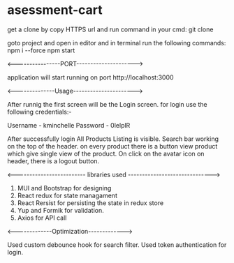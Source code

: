 # asessment-cart

get a clone by copy HTTPS url and run command in your cmd:
git clone <URL>
 
goto project and open in editor and in terminal run the following commands:
npm i --force
npm start

<----------------PORT--------------------->  

application will start running on port http://localhost:3000
  
<--------------Usage---------------------->

After runnig the first screen will be the Login screen.
 for login use the following credentials:-
 
 Username - kminchelle
 Password - 0lelplR
 
  After successfully login All Products Listing is visible.
  Search bar working on the top of the header.
  on every product there is a button view product which give single view of the product.
  On click on the avatar icon on header, there is a logout button.
  
  <------------------------- libraries used ------------------------------>
   
1. MUI and Bootstrap for designing
2. React redux for state managament
3. React Rersist for persisting the state in redux store
4. Yup and Formik for validation.
5. Axios for API call
    
<-------------Optimization------------->
 
Used custom debounce hook for search filter.
Used token authentication for login.
